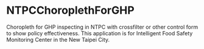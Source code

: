 # NTPCChoroplethForGHP
Choropleth for GHP inspecting in NTPC with crossfilter or other control form to show policy effectiveness.
This application is for Intelligent Food Safety Monitoring Center in the New Taipei City.

